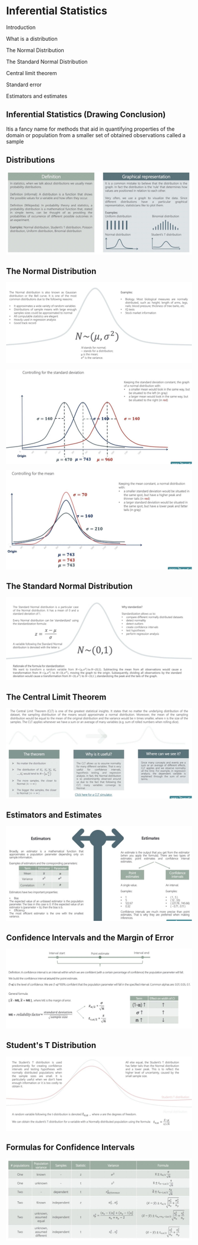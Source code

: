 # Inferential Statistics

Introduction

What is a distribution

The Normal Distribution

The Standard Normal Distribution

Central limit theorem

Standard error

Estimators and estimates

## Inferential Statistics (Drawing Conclusion)

Itis a fancy name for methods that aid in quantifying properties of the domain or population from a smaller set of obtained observations called a sample

## Distributions

![image](../../media/Inferential-Statistics-image1.jpg)

## The Normal Distribution

![image](../../media/Inferential-Statistics-image2.jpg)

![image](../../media/Inferential-Statistics-image3.jpg)

![image](../../media/Inferential-Statistics-image4.jpg)

## The Standard Normal Distribution

![image](../../media/Inferential-Statistics-image5.jpg)

## The Central Limit Theorem

![image](../../media/Inferential-Statistics-image6.jpg)

## Estimators and Estimates

![image](../../media/Inferential-Statistics-image7.jpg)

## Confidence Intervals and the Margin of Error

![image](../../media/Inferential-Statistics-image8.jpg)

## Student's T Distribution

![image](../../media/Inferential-Statistics-image9.jpg)

## Formulas for Confidence Intervals

![image](../../media/Inferential-Statistics-image10.jpg)
